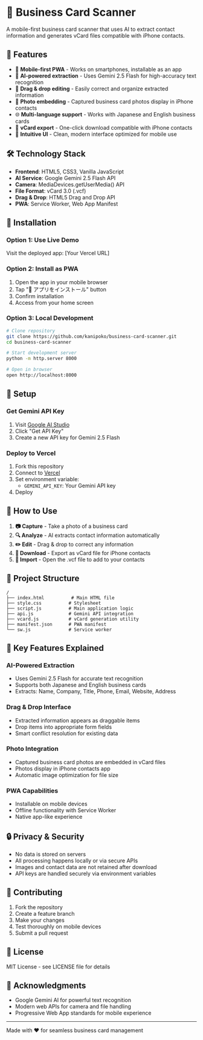 # 📇 Business Card Scanner

A mobile-first business card scanner that uses AI to extract contact information and generates vCard files compatible with iPhone contacts.

## 🚀 Features

- 📱 **Mobile-first PWA** - Works on smartphones, installable as an app
- 🤖 **AI-powered extraction** - Uses Gemini 2.5 Flash for high-accuracy text recognition
- 🎯 **Drag & drop editing** - Easily correct and organize extracted information
- 📸 **Photo embedding** - Captured business card photos display in iPhone contacts
- 🌐 **Multi-language support** - Works with Japanese and English business cards
- 📲 **vCard export** - One-click download compatible with iPhone contacts
- 🎨 **Intuitive UI** - Clean, modern interface optimized for mobile use

## 🛠️ Technology Stack

- **Frontend**: HTML5, CSS3, Vanilla JavaScript
- **AI Service**: Google Gemini 2.5 Flash API
- **Camera**: MediaDevices.getUserMedia() API
- **File Format**: vCard 3.0 (.vcf)
- **Drag & Drop**: HTML5 Drag and Drop API
- **PWA**: Service Worker, Web App Manifest

## 📱 Installation

### Option 1: Use Live Demo
Visit the deployed app: [Your Vercel URL]

### Option 2: Install as PWA
1. Open the app in your mobile browser
2. Tap "📱 アプリをインストール" button
3. Confirm installation
4. Access from your home screen

### Option 3: Local Development
```bash
# Clone repository
git clone https://github.com/kanipoko/business-card-scanner.git
cd business-card-scanner

# Start development server
python -m http.server 8000

# Open in browser
open http://localhost:8000
```

## 🔧 Setup

### Get Gemini API Key
1. Visit [Google AI Studio](https://makersuite.google.com/)
2. Click "Get API Key"
3. Create a new API key for Gemini 2.5 Flash

### Deploy to Vercel
1. Fork this repository
2. Connect to [Vercel](https://vercel.com)
3. Set environment variable:
   - `GEMINI_API_KEY`: Your Gemini API key
4. Deploy

## 🎯 How to Use

1. **📷 Capture** - Take a photo of a business card
2. **🔍 Analyze** - AI extracts contact information automatically
3. **✏️ Edit** - Drag & drop to correct any information
4. **📱 Download** - Export as vCard file for iPhone contacts
5. **📇 Import** - Open the .vcf file to add to your contacts

## 📂 Project Structure

```
/
├── index.html          # Main HTML file
├── style.css          # Stylesheet
├── script.js          # Main application logic
├── api.js             # Gemini API integration
├── vcard.js           # vCard generation utility
├── manifest.json      # PWA manifest
└── sw.js              # Service worker
```

## 🌟 Key Features Explained

### AI-Powered Extraction
- Uses Gemini 2.5 Flash for accurate text recognition
- Supports both Japanese and English business cards
- Extracts: Name, Company, Title, Phone, Email, Website, Address

### Drag & Drop Interface
- Extracted information appears as draggable items
- Drop items into appropriate form fields
- Smart conflict resolution for existing data

### Photo Integration
- Captured business card photos are embedded in vCard files
- Photos display in iPhone contacts app
- Automatic image optimization for file size

### PWA Capabilities
- Installable on mobile devices
- Offline functionality with Service Worker
- Native app-like experience

## 🔒 Privacy & Security

- No data is stored on servers
- All processing happens locally or via secure APIs
- Images and contact data are not retained after download
- API keys are handled securely via environment variables

## 🤝 Contributing

1. Fork the repository
2. Create a feature branch
3. Make your changes
4. Test thoroughly on mobile devices
5. Submit a pull request

## 📄 License

MIT License - see LICENSE file for details

## 🙏 Acknowledgments

- Google Gemini AI for powerful text recognition
- Modern web APIs for camera and file handling
- Progressive Web App standards for mobile experience

---

Made with ❤️ for seamless business card management